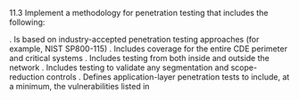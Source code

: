 11.3 Implement a methodology for 
penetration testing that includes the 
following: 

. Is based on industry-accepted 
penetration testing approaches (for 
example, NIST SP800-115) 
. Includes coverage for the entire CDE 
perimeter and critical systems 
. Includes testing from both inside and 
outside the network 
. Includes testing to validate any 
segmentation and scope-reduction 
controls 
. Defines application-layer penetration 
tests to include, at a minimum, the 
vulnerabilities listed in 
